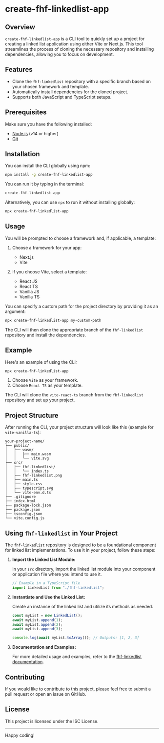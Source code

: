 # create-fhf-linkedlist-app

## Overview

`create-fhf-linkedlist-app` is a CLI tool to quickly set up a project for creating a linked list application using either Vite or Next.js. This tool streamlines the process of cloning the necessary repository and installing dependencies, allowing you to focus on development.

## Features

- Clone the `fhf-linkedlist` repository with a specific branch based on your chosen framework and template.
- Automatically install dependencies for the cloned project.
- Supports both JavaScript and TypeScript setups.

## Prerequisites

Make sure you have the following installed:

- [Node.js](https://nodejs.org/en/download/) (v14 or higher)
- [Git](https://git-scm.com/)

## Installation

You can install the CLI globally using npm:

```bash
npm install -g create-fhf-linkedlist-app
```

You can run it by typing in the terminal:

```bash
create-fhf-linkedlist-app
```

Alternatively, you can use `npx` to run it without installing globally:

```bash
npx create-fhf-linkedlist-app
```

## Usage

You will be prompted to choose a framework and, if applicable, a template:

1. Choose a framework for your app:

   - Next.js
   - Vite

2. If you choose Vite, select a template:
   - React JS
   - React TS
   - Vanilla JS
   - Vanilla TS

You can specify a custom path for the project directory by providing it as an argument:

```bash
npx create-fhf-linkedlist-app my-custom-path
```

The CLI will then clone the appropriate branch of the `fhf-linkedlist` repository and install the dependencies.

## Example

Here's an example of using the CLI:

```bash
npx create-fhf-linkedlist-app
```

1. Choose `Vite` as your framework.
2. Choose `React TS` as your template.

The CLI will clone the `vite-react-ts` branch from the `fhf-linkedlist` repository and set up your project.

## Project Structure

After running the CLI, your project structure will look like this (example for `vite-vanilla-ts`):

```
your-project-name/
├── public/
│   ├── wasm/
│   │   ├── main.wasm
│   │   └── vite.svg
├── src/
│   ├── fhf-linkedlist/
│   │   └── index.ts
│   ├── fhf-linkedlist.png
│   ├── main.ts
│   ├── style.css
│   ├── typescript.svg
│   └── vite-env.d.ts
├── .gitignore
├── index.html
├── package-lock.json
├── package.json
├── tsconfig.json
└── vite.config.js
```

## Using `fhf-linkedlist` in Your Project

The `fhf-linkedlist` repository is designed to be a foundational component for linked list implementations. To use it in your project, follow these steps:

1. **Import the Linked List Module:**

   In your `src` directory, import the linked list module into your component or application file where you intend to use it.

   ```typescript
   // Example in a TypeScript file
   import LinkedList from "./fhf-linkedlist";
   ```

2. **Instantiate and Use the Linked List:**

   Create an instance of the linked list and utilize its methods as needed.

   ```typescript
   const myList = new LinkedList();
   await myList.append(1);
   await myList.append(2);
   await myList.append(3);

   console.log(await myList.toArray()); // Outputs: [1, 2, 3]
   ```

3. **Documentation and Examples:**

   For more detailed usage and examples, refer to the [fhf-linkedlist documentation](https://github.com/80mahd08/fhf-linkedList#readme).

## Contributing

If you would like to contribute to this project, please feel free to submit a pull request or open an issue on GitHub.

## License

This project is licensed under the ISC License.

---

Happy coding!
